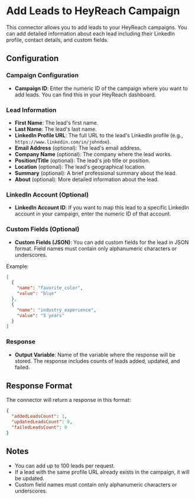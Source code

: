 # Add Leads to HeyReach Campaign

This connector allows you to add leads to your HeyReach campaigns. You can add detailed information about each lead including their LinkedIn profile, contact details, and custom fields.

## Configuration

### Campaign Configuration
- **Campaign ID**: Enter the numeric ID of the campaign where you want to add leads. You can find this in your HeyReach dashboard.

### Lead Information
- **First Name**: The lead's first name.
- **Last Name**: The lead's last name.
- **LinkedIn Profile URL**: The full URL to the lead's LinkedIn profile (e.g., `https://www.linkedin.com/in/johndoe`).
- **Email Address** (optional): The lead's email address.
- **Company Name** (optional): The company where the lead works.
- **Position/Title** (optional): The lead's job title or position.
- **Location** (optional): The lead's geographical location.
- **Summary** (optional): A brief professional summary about the lead.
- **About** (optional): More detailed information about the lead.

### LinkedIn Account (Optional)
- **LinkedIn Account ID**: If you want to map this lead to a specific LinkedIn account in your campaign, enter the numeric ID of that account.

### Custom Fields (Optional)
- **Custom Fields (JSON)**: You can add custom fields for the lead in JSON format. Field names must contain only alphanumeric characters or underscores.

Example:
```json
[
  {
    "name": "favorite_color",
    "value": "blue"
  },
  {
    "name": "industry_experience",
    "value": "5 years"
  }
]
```

### Response
- **Output Variable**: Name of the variable where the response will be stored. The response includes counts of leads added, updated, and failed.

## Response Format

The connector will return a response in this format:

```json
{
  "addedLeadsCount": 1,
  "updatedLeadsCount": 0,
  "failedLeadsCount": 0
}
```

## Notes

- You can add up to 100 leads per request.
- If a lead with the same profile URL already exists in the campaign, it will be updated.
- Custom field names must contain only alphanumeric characters or underscores.